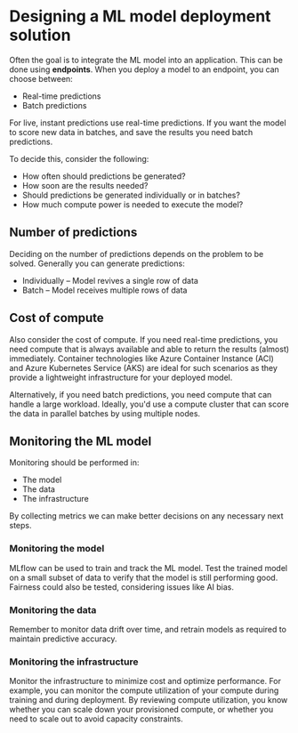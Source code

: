 # Designing a ML model deployment solution

Often the goal is to integrate the ML model into an application. This can be done using **endpoints**. When you deploy a
model to an endpoint, you can choose between:

- Real-time predictions
- Batch predictions

For live, instant predictions use real-time predictions. If you want the model to score new data in batches, and save
the results you need batch predictions.

To decide this, consider the following:

- How often should predictions be generated?
- How soon are the results needed?
- Should predictions be generated individually or in batches?
- How much compute power is needed to execute the model?

## Number of predictions

Deciding on the number of predictions depends on the problem to be solved.
Generally you can generate predictions:

- Individually – Model revives a single row of data
- Batch – Model receives multiple rows of data

## Cost of compute

Also consider the cost of compute. If you need real-time predictions, you need compute that is always available and able
to return the results (almost) immediately. Container technologies like Azure Container Instance (ACI) and Azure
Kubernetes Service (AKS) are ideal for such scenarios as they provide a lightweight infrastructure for your deployed
model.

Alternatively, if you need batch predictions, you need compute that can handle a large workload. Ideally, you'd use a
compute cluster that can score the data in parallel batches by using multiple nodes.

## Monitoring the ML model

Monitoring should be performed in:

- The model
- The data
- The infrastructure

By collecting metrics we can make better decisions on any necessary next steps.

### Monitoring the model

MLflow can be used to train and track the ML model.
Test the trained model on a small subset of data to verify that the model is still performing good.
Fairness could also be tested, considering issues like AI bias.

### Monitoring the data

Remember to monitor data drift over time, and retrain models as required to maintain predictive accuracy.

### Monitoring the infrastructure

Monitor the infrastructure to minimize cost and optimize performance.
For example, you can monitor the compute utilization of your compute during training and during deployment. By reviewing
compute utilization, you know whether you can scale down your provisioned compute, or whether you need to scale out to
avoid capacity constraints.